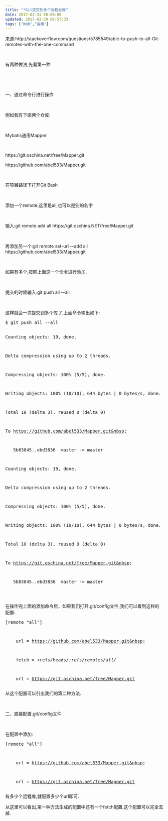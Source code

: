 ```yaml
---
title: "*Git提交到多个远程仓库"
date: 2017-03-31 08:00:00
updated: 2017-03-29 08:57:33
tags: ["Web","运维"]
---
```

<p>来源:http://stackoverflow.com/questions/5785549/able-to-push-to-all-Git-remotes-with-the-one-command</p><p><br/></p><p>有两种做法,先看第一种</p><p><br/></p><p><br/></p><p>一、通过命令行进行操作</p><p><br/></p><p>例如我有下面两个仓库:</p><p><br/></p><p>Mybatis通用Mapper</p><p><br/></p><p>https://git.oschina.net/free/Mapper.git</p><p>https://github.com/abel533/Mapper.git</p><p><br/></p><p>在项目路径下打开Git Bash</p><p><br/></p><p>添加一个remote,这里是all,也可以是别的名字</p><p><br/></p><p>输入:git remote add all https://git.oschina.NET/free/Mapper.git</p><p><br/></p><p>再添加另一个:git remote set-url --add all https://github.com/abel533/Mapper.git</p><p><br/></p><p>如果有多个,按照上面这一个命令进行添加.</p><p><br/></p><p>提交的时候输入:git push all --all</p><p><br/></p><p>这样就会一次提交到多个库了,上面命令输出如下:</p><pre class="brush:bash;toolbar:false">$&nbsp;git&nbsp;push&nbsp;all&nbsp;--all&nbsp;&nbsp;
Counting&nbsp;objects:&nbsp;19,&nbsp;done.&nbsp;&nbsp;
Delta&nbsp;compression&nbsp;using&nbsp;up&nbsp;to&nbsp;2&nbsp;threads.&nbsp;&nbsp;
Compressing&nbsp;objects:&nbsp;100%&nbsp;(5/5),&nbsp;done.&nbsp;&nbsp;
Writing&nbsp;objects:&nbsp;100%&nbsp;(10/10),&nbsp;644&nbsp;bytes&nbsp;|&nbsp;0&nbsp;bytes/s,&nbsp;done.&nbsp;&nbsp;
Total&nbsp;10&nbsp;(delta&nbsp;3),&nbsp;reused&nbsp;0&nbsp;(delta&nbsp;0)&nbsp;&nbsp;
To&nbsp;https://github.com/abel533/Mapper.git&nbsp;&nbsp;
&nbsp;&nbsp;&nbsp;5b83845..ebd3836&nbsp;&nbsp;master&nbsp;-&gt;&nbsp;master&nbsp;&nbsp;
Counting&nbsp;objects:&nbsp;19,&nbsp;done.&nbsp;&nbsp;
Delta&nbsp;compression&nbsp;using&nbsp;up&nbsp;to&nbsp;2&nbsp;threads.&nbsp;&nbsp;
Compressing&nbsp;objects:&nbsp;100%&nbsp;(5/5),&nbsp;done.&nbsp;&nbsp;
Writing&nbsp;objects:&nbsp;100%&nbsp;(10/10),&nbsp;644&nbsp;bytes&nbsp;|&nbsp;0&nbsp;bytes/s,&nbsp;done.&nbsp;&nbsp;
Total&nbsp;10&nbsp;(delta&nbsp;3),&nbsp;reused&nbsp;0&nbsp;(delta&nbsp;0)&nbsp;&nbsp;
To&nbsp;https://git.oschina.net/free/Mapper.git&nbsp;&nbsp;
&nbsp;&nbsp;&nbsp;5b83845..ebd3836&nbsp;&nbsp;master&nbsp;-&gt;&nbsp;master</pre><p><br/></p><p>在操作完上面的添加命令后，如果我们打开.git/config文件,我们可以看到这样的配置:<br/></p><pre class="brush:bash;toolbar:false">[remote&nbsp;&quot;all&quot;]&nbsp;&nbsp;
&nbsp;&nbsp;&nbsp;&nbsp;url&nbsp;=&nbsp;https://github.com/abel533/Mapper.git&nbsp;&nbsp;
&nbsp;&nbsp;&nbsp;&nbsp;fetch&nbsp;=&nbsp;+refs/heads/*:refs/remotes/all/*&nbsp;&nbsp;
&nbsp;&nbsp;&nbsp;&nbsp;url&nbsp;=&nbsp;https://git.oschina.net/free/Mapper.git</pre><p>从这个配置可以引出我们的第二种方法.<br/></p><p><br/></p><p>二、直接配置.git/config文件</p><p><br/></p><p>在配置中添加:</p><pre class="brush:bash;toolbar:false">[remote&nbsp;&quot;all&quot;]&nbsp;&nbsp;
&nbsp;&nbsp;&nbsp;&nbsp;url&nbsp;=&nbsp;https://github.com/abel533/Mapper.git&nbsp;&nbsp;
&nbsp;&nbsp;&nbsp;&nbsp;url&nbsp;=&nbsp;https://git.oschina.net/free/Mapper.git</pre><p>有多少个远程库,就配置多少个url即可.<br/></p><p>从这里可以看出,第一种方法生成的配置中还有一个fetch配置,这个配置可以完全去掉.</p><p><br/></p>
